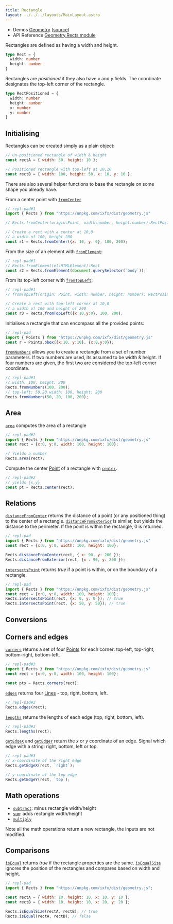 ```yaml
---
title: Rectangle
layout: ../../../layouts/MainLayout.astro
---
```


<script type="module" hoist>
  import '/src/components/ReplPad';
</script>

<div class="tip">
<ul>
<li>Demos <a href="https://clinth.github.io/ixfx-demos/geometry/">Geometry</a> (<a href="https://github.com/ClintH/ixfx-demos/tree/main/geometry">source</a>)</li>
<li>API Reference <a href="https://clinth.github.io/ixfx/modules/Geometry.Rects.html">Geometry.Rects module</a></li>
</div>

Rectangles are defined as having a width and height.

```typescript
type Rect = {
  width: number
  height: number
}
```

Rectangles are _positioned_ if they also have _x_ and _y_ fields. The coordinate designates the top-left corner of the rectangle.

```typescript
type RectPositioned = {
  width: number
  height: number
  x: number
  y: number
}
```

## Initialising

Rectangles can be created simply as a plain object:

```js
// Un-positioned rectangle of width & height
const rectA = { width: 50, height: 10 };

// Positioned rectangle with top-left at 10,10
const rectB = { width: 100, height: 50, x: 10, y: 10 };
```

There are also several helper functions to base the rectangle on some shape you already have.

From a center point with [`fromCenter`](https://clinth.github.io/ixfx/modules/Geometry.Rects.html#fromCenter)

```js
// repl-pad#1
import { Rects } from "https://unpkg.com/ixfx/dist/geometry.js"

// Rects.fromCenter(origin:Point, width:number, height:number):RectPositioned;

// Create a rect with a center at 10,0
// a width of 100, height 200
const r1 = Rects.fromCenter({x: 10, y: 0}, 100, 200);
```

From the size of an element with [`fromElement`](https://clinth.github.io/ixfx/modules/Geometry.Rects.html#fromElement):

```js
// repl-pad#1
// Rects.fromElement(el:HTMLElement):Rect
const r2 = Rects.fromElement(document.querySelector(`body`));
```

From its top-left corner with [`fromTopLeft`](https://clinth.github.io/ixfx/modules/Geometry.Rects.html#fromTopLeft):

```js
// repl-pad#1
// fromTopLeft(origin: Point, width: number, height: number): RectPositioned

// Create a rect with top-left corner at 10,0
// a width of 100 and height of 200
const r3 = Rects.fromTopLeft({x:10,y:0}, 100, 200);
```

Initialises a rectangle that can encompass all the provided points:

```js
// repl-pad
import { Points } from "https://unpkg.com/ixfx/dist/geometry.js"
const r = Points.bbox({x:10, y:10}, {x:0,y:0});
```

[`fromNumbers`](https://clinth.github.io/ixfx/functions/Geometry.Rects.fromNumbers.html) allows you to create a rectangle from a set of number parameters. If two numbers are used, its assumed to be width & height. If four numbers are given, the first two are considered the top-left corner coordinate.

```js
// repl-pad#1
// width: 100, height: 200
Rects.fromNumbers(100, 200);
// top-left: 50,20 width: 100, height: 200
Rects.fromNumbers(50, 20, 100, 200);
```

## Area

[`area`](https://clinth.github.io/ixfx/functions/Geometry.Rects.area.html) computes the area of a rectangle

```js
// repl-pad#2
import { Rects } from "https://unpkg.com/ixfx/dist/geometry.js"
const rect = {x:0, y:0, width: 100, height: 100};

// Yields a number
Rects.area(rect);
```

Compute the center [Point](../point/) of a rectangle with [`center`](https://clinth.github.io/ixfx/functions/Geometry.Rects.center.html).

```js
// repl-pad#2
// yields {x,y}
const pt = Rects.center(rect);
```

## Relations

[`distanceFromCenter`](https://clinth.github.io/ixfx/functions/Geometry.Rects.distanceFromCenter.html) returns the distance of a point (or any positioned thing) to the center of a rectangle. [`distanceFromExterior`](https://clinth.github.io/ixfx/functions/Geometry.Rects.distanceFromExterior.html) is similar, but yields the distance to the perimeter. If the point is within the rectangle, 0 is returned.

```js
// repl-pad
import { Rects } from "https://unpkg.com/ixfx/dist/geometry.js"
const rect = {x:0, y:0, width: 100, height: 100};

Rects.distanceFromCenter(rect, { x: 90, y: 200 });
Rects.distanceFromExterior(rect, {x : 90, y: 200 });
```

[`intersectsPoint`](https://clinth.github.io/ixfx/functions/Geometry.Rects.intersectsPoint.html) returns _true_ if a point is within, or on the boundary of a rectangle.

```js
// repl-pad
import { Rects } from "https://unpkg.com/ixfx/dist/geometry.js"
const rect = {x:0, y:0, width: 100, height: 100};
Rects.intersectsPoint(rect, {x: 0, y: 0 }); // true
Rects.intersectsPoint(rect, {x: 50, y: 50}); // true
```

## Conversions


## Corners and edges

[`corners`](https://clinth.github.io/ixfx/functions/Geometry.Rects.corners.html) returns a set of four [Points](../point/) for each corner: top-left, top-right, bottom-right, bottom-left.

```js
// repl-pad#3
import { Rects } from "https://unpkg.com/ixfx/dist/geometry.js"
const rect = {x:0, y:0, width: 100, height: 100};

const pts = Rects.corners(rect);
```

[`edges`](https://clinth.github.io/ixfx/functions/Geometry.Rects.edges.html) returns four [Lines](../line/) - top, right, bottom, left.

```js
// repl-pad#3
Rects.edges(rect);
```

[`lengths`](https://clinth.github.io/ixfx/functions/Geometry.Rects.lengths.html) returns the lengths of each edge (top, right, bottom, left).

```js
// repl-pad#3
Rects.lengths(rect);
```

[`getEdgeX`](https://clinth.github.io/ixfx/functions/Geometry.Rects.getEdgeX.html) and [`getEdgeY`](https://clinth.github.io/ixfx/functions/Geometry.Rects.getEdgeY.html) return the _x_ or _y_ coordinate of an edge. Signal which edge with a string: right, bottom, left or top.

```js
// repl-pad#3
// x-coordinate of the right edge
Rects.getEdgeX(rect, `right`);

// y-coordinate of the top edge
Rects.getEdgeY(rect, `top`);
```

## Math operations

* [`subtract`](https://clinth.github.io/ixfx/functions/Geometry.Rects.subtract.html): minus rectangle width/height
* [`sum`](https://clinth.github.io/ixfx/functions/Geometry.Rects.sum.html): adds rectangle width/height
* [`multiply`](https://clinth.github.io/ixfx/functions/Geometry.Rects.multiply.html)

Note all the math operations return a new rectangle, the inputs are not modified.

## Comparisons

[`isEqual`](https://clinth.github.io/ixfx/functions/Geometry.Rects.isEqual.html) returns _true_ if the rectangle properties are the same. [`isEqualSize`](https://clinth.github.io/ixfx/functions/Geometry.Rects.isEqualSize.html) ignores the position of the rectangles and compares based on width and height.

```js
// repl-pad
import { Rects } from "https://unpkg.com/ixfx/dist/geometry.js";

const rectA = { width: 10, height: 10, x: 10, y: 10 };
const rectB = { width: 10, height: 10, x: 20, y: 20 };

Rects.isEqualSize(rectA, rectB); // true
Rects.isEqual(rectA, rectB); // false
```